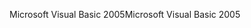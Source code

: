 <span data-ttu-id="8a48e-101">Microsoft Visual Basic 2005</span><span class="sxs-lookup"><span data-stu-id="8a48e-101">Microsoft Visual Basic 2005</span></span>